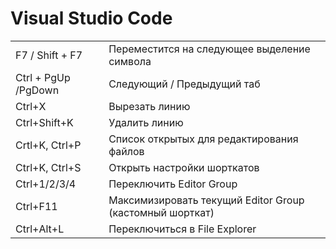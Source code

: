 # Visual Studio Code

|  |  |
| :--- | :--- |
| F7 / Shift + F7 | Переместится на следующее выделение символа |
| Ctrl + PgUp /PgDown | Следующий / Предыдущий таб |
| Ctrl+X | Вырезать линию |
| Ctrl+Shift+K | Удалить линию |
| Crtl+K, Ctrl+P | Список открытых для редактирования файлов |
| Ctrl+K, Ctrl+S | Открыть настройки шорткатов |
| Ctrl+1/2/3/4 | Переключить Editor Group |
| Ctrl+F11 | Максимизировать текущий Editor Group \(кастомный шорткат\) |
| Ctrl+Alt+L | Переключиться в File Explorer |

